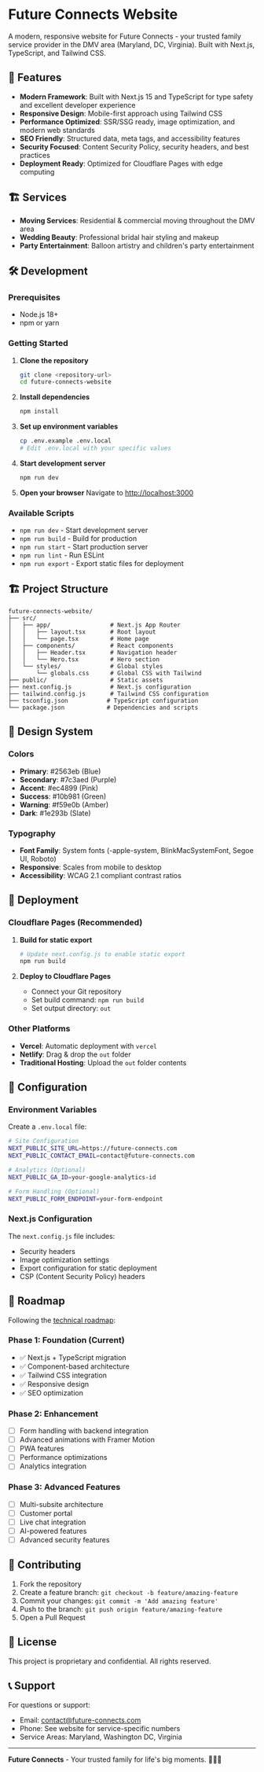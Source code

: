 # Future Connects Website

A modern, responsive website for Future Connects - your trusted family service provider in the DMV area (Maryland, DC, Virginia). Built with Next.js, TypeScript, and Tailwind CSS.

## 🚀 Features

- **Modern Framework**: Built with Next.js 15 and TypeScript for type safety and excellent developer experience
- **Responsive Design**: Mobile-first approach using Tailwind CSS
- **Performance Optimized**: SSR/SSG ready, image optimization, and modern web standards
- **SEO Friendly**: Structured data, meta tags, and accessibility features
- **Security Focused**: Content Security Policy, security headers, and best practices
- **Deployment Ready**: Optimized for Cloudflare Pages with edge computing

## 🏗️ Services

- **Moving Services**: Residential & commercial moving throughout the DMV area
- **Wedding Beauty**: Professional bridal hair styling and makeup
- **Party Entertainment**: Balloon artistry and children's party entertainment

## 🛠️ Development

### Prerequisites

- Node.js 18+ 
- npm or yarn

### Getting Started

1. **Clone the repository**
   ```bash
   git clone <repository-url>
   cd future-connects-website
   ```

2. **Install dependencies**
   ```bash
   npm install
   ```

3. **Set up environment variables**
   ```bash
   cp .env.example .env.local
   # Edit .env.local with your specific values
   ```

4. **Start development server**
   ```bash
   npm run dev
   ```

5. **Open your browser**
   Navigate to [http://localhost:3000](http://localhost:3000)

### Available Scripts

- `npm run dev` - Start development server
- `npm run build` - Build for production
- `npm run start` - Start production server
- `npm run lint` - Run ESLint
- `npm run export` - Export static files for deployment

## 🏗️ Project Structure

```
future-connects-website/
├── src/
│   ├── app/                 # Next.js App Router
│   │   ├── layout.tsx       # Root layout
│   │   └── page.tsx         # Home page
│   ├── components/          # React components
│   │   ├── Header.tsx       # Navigation header
│   │   └── Hero.tsx         # Hero section
│   └── styles/              # Global styles
│       └── globals.css      # Global CSS with Tailwind
├── public/                  # Static assets
├── next.config.js           # Next.js configuration
├── tailwind.config.js       # Tailwind CSS configuration
├── tsconfig.json           # TypeScript configuration
└── package.json            # Dependencies and scripts
```

## 🎨 Design System

### Colors
- **Primary**: #2563eb (Blue)
- **Secondary**: #7c3aed (Purple)
- **Accent**: #ec4899 (Pink)
- **Success**: #10b981 (Green)
- **Warning**: #f59e0b (Amber)
- **Dark**: #1e293b (Slate)

### Typography
- **Font Family**: System fonts (-apple-system, BlinkMacSystemFont, Segoe UI, Roboto)
- **Responsive**: Scales from mobile to desktop
- **Accessibility**: WCAG 2.1 compliant contrast ratios

## 🚀 Deployment

### Cloudflare Pages (Recommended)

1. **Build for static export**
   ```bash
   # Update next.config.js to enable static export
   npm run build
   ```

2. **Deploy to Cloudflare Pages**
   - Connect your Git repository
   - Set build command: `npm run build`
   - Set output directory: `out`

### Other Platforms

- **Vercel**: Automatic deployment with `vercel`
- **Netlify**: Drag & drop the `out` folder
- **Traditional Hosting**: Upload the `out` folder contents

## 🔧 Configuration

### Environment Variables

Create a `.env.local` file:

```bash
# Site Configuration
NEXT_PUBLIC_SITE_URL=https://future-connects.com
NEXT_PUBLIC_CONTACT_EMAIL=contact@future-connects.com

# Analytics (Optional)
NEXT_PUBLIC_GA_ID=your-google-analytics-id

# Form Handling (Optional)
NEXT_PUBLIC_FORM_ENDPOINT=your-form-endpoint
```

### Next.js Configuration

The `next.config.js` file includes:
- Security headers
- Image optimization settings
- Export configuration for static deployment
- CSP (Content Security Policy) headers

## 🎯 Roadmap

Following the [technical roadmap](./roadmap.md):

### Phase 1: Foundation (Current)
- ✅ Next.js + TypeScript migration
- ✅ Component-based architecture
- ✅ Tailwind CSS integration
- ✅ Responsive design
- ✅ SEO optimization

### Phase 2: Enhancement
- [ ] Form handling with backend integration
- [ ] Advanced animations with Framer Motion
- [ ] PWA features
- [ ] Performance optimizations
- [ ] Analytics integration

### Phase 3: Advanced Features
- [ ] Multi-subsite architecture
- [ ] Customer portal
- [ ] Live chat integration
- [ ] AI-powered features
- [ ] Advanced security features

## 🤝 Contributing

1. Fork the repository
2. Create a feature branch: `git checkout -b feature/amazing-feature`
3. Commit your changes: `git commit -m 'Add amazing feature'`
4. Push to the branch: `git push origin feature/amazing-feature`
5. Open a Pull Request

## 📄 License

This project is proprietary and confidential. All rights reserved.

## 📞 Support

For questions or support:
- Email: contact@future-connects.com
- Phone: See website for service-specific numbers
- Service Areas: Maryland, Washington DC, Virginia

---

**Future Connects** - Your trusted family for life's big moments. 🏡💍🎉

